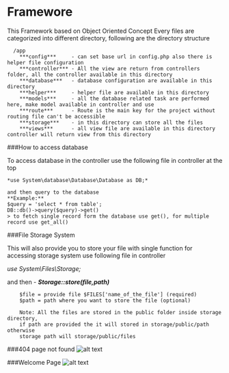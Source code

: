# Framewore

This Framework based on Object Oriented Concept
Every files are categorized into different directory, following are the directory structure

      /app
        ***config***     - can set base url in config.php also there is helper file configuration
        ***controller*** - All the view are return from controllers folder, all the controller available in this directory
        ***database***   - database configuration are available in this directory
        ***helper***     - helper file are available in this directory
        ***models***     - all the database related task are performed here, make model available in controller and use
        ***route***      - Route is the main key for the project without routing file can't be accessible
        ***storage***    - in this directory can store all the files
        ***views***      - all view file are available in this directory controller will return view from this directory


###How to access database

  To access database in the controller use the following file in controller at the top

    *use System\database\Database\Database as DB;*

    and then query to the database
    **Example:**
    $query = 'select * from table';
    DB::db()->query($query)->get()
    > to fetch single record form the database use get(), for multiple record use get_all()


###File Storage System

  This will also provide you to store your file with single function
  for accessing storage system use following file in controller

  *use System\Files\Storage;*

  and then - ***Storage::store($file,$path)***

        $file = provide file $FILES['name_of_the_file'] (required)
        $path = path where you want to store the file (optional)

        Note: All the files are stored in the public folder inside storage directory,
        if path are provided the it will stored in storage/public/path otherwise
        storage path will storage/public/files

###404 page not found
![alt text](https://prime-peck.000webhostapp.com/images/404.png)

###Welcome Page
![alt text](https://prime-peck.000webhostapp.com/images/welcome.png)
